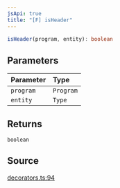 ```yaml
---
jsApi: true
title: "[F] isHeader"
---
```


```ts
isHeader(program, entity): boolean
```

## Parameters

| Parameter | Type      |
| :-------- | :-------- |
| `program` | `Program` |
| `entity`  | `Type`    |

## Returns

`boolean`

## Source

[decorators.ts:94](https://github.com/markcowl/cadl/blob/1a6d2b70/packages/http/src/decorators.ts#L94)
